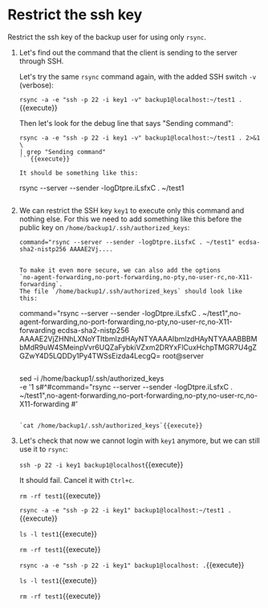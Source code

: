 # Restrict the ssh key

Restrict the ssh key of the backup user for using only `rsync`.

1. Let's find out the command that the client is sending to the server
   through SSH.
   
   Let's try the same `rsync` command again, with the added SSH switch
   `-v` (verbose):

   `rsync -a -e "ssh -p 22 -i key1 -v" backup1@localhost:~/test1 . `{{execute}}

   Then let's look for the debug line that says "Sending command":

   ```
   rsync -a -e "ssh -p 22 -i key1 -v" backup1@localhost:~/test1 . 2>&1 \
   | grep "Sending command"
   ```{{execute}}

   It should be something like this:

   ```
   rsync --server --sender -logDtpre.iLsfxC . ~/test1
   ```
   
2. We can restrict the SSH key `key1` to execute only this command and
   nothing else.  For this we need to add something like this before
   the public key on `/home/backup1/.ssh/authorized_keys`:

   ```
   command="rsync --server --sender -logDtpre.iLsfxC . ~/test1" ecdsa-sha2-nistp256 AAAAE2Vj....
   ```
   ```

   To make it even more secure, we can also add the options
   `no-agent-forwarding,no-port-forwarding,no-pty,no-user-rc,no-X11-forwarding`.
   The file `/home/backup1/.ssh/authorized_keys` should look like this:

   ```
   command="rsync --server --sender -logDtpre.iLsfxC . ~/test1",no-agent-forwarding,no-port-forwarding,no-pty,no-user-rc,no-X11-forwarding ecdsa-sha2-nistp256 AAAAE2VjZHNhLXNoYTItbmlzdHAyNTYAAAAIbmlzdHAyNTYAAABBBMbMdR9uW4SMeinpVvr6UQZaFybkiVZxm2DRYxFlCuxHchpTMGR7U4gZGZwY4D5LQDDy1Py4TWSsEizda4LecgQ= root@server
   ```
   
   ```
   sed -i /home/backup1/.ssh/authorized_keys \
       -e '1 s#^#command="rsync --server --sender -logDtpre.iLsfxC . ~/test1",no-agent-forwarding,no-port-forwarding,no-pty,no-user-rc,no-X11-forwarding #'
   ```{{execute}}
   
   `cat /home/backup1/.ssh/authorized_keys`{{execute}}
   
3. Let's check that now we cannot login with `key1` anymore, but we
   can still use it to `rsync`:

   `ssh -p 22 -i key1 backup1@localhost`{{execute}}
   
   It should fail. Cancel it with `Ctrl+c`.

   `rm -rf test1`{{execute}}
   
   `rsync -a -e "ssh -p 22 -i key1" backup1@localhost:~/test1 .`{{execute}}
   
   `ls -l test1`{{execute}}

   `rm -rf test1`{{execute}}
   
   `rsync -a -e "ssh -p 22 -i key1" backup1@localhost: .`{{execute}}
   
   `ls -l test1`{{execute}}
   
   `rm -rf test1`{{execute}}
